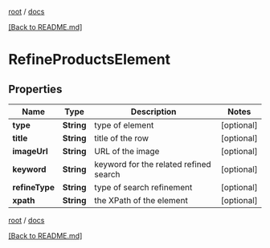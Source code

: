 [root](./../ "root") / [docs](./ "docs")

[[Back to README.md]](./../README.md "[Back to README.md]")

# RefineProductsElement

## Properties

| Name | Type | Description | Notes |
|------------ | ------------- | ------------- | -------------|
|**type** | **String** | type of element |  [optional] |
|**title** | **String** | title of the row |  [optional] |
|**imageUrl** | **String** | URL of the image |  [optional] |
|**keyword** | **String** | keyword for the related refined search |  [optional] |
|**refineType** | **String** | type of search refinement |  [optional] |
|**xpath** | **String** | the XPath of the element |  [optional] |

[root](./../ "root") / [docs](./ "docs")

[[Back to README.md]](./../README.md "[Back to README.md]")